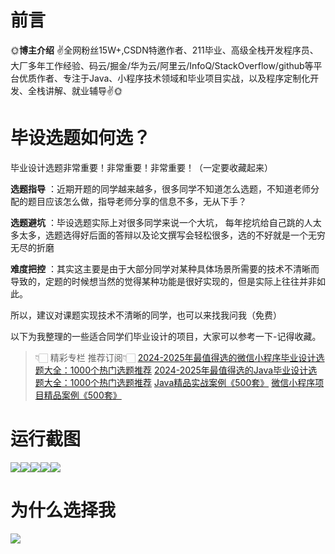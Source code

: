 # 前言

🌞**博主介绍**
✌全网粉丝15W+,CSDN特邀作者、211毕业、高级全栈开发程序员、大厂多年工作经验、码云/掘金/华为云/阿里云/InfoQ/StackOverflow/github等平台优质作者、专注于Java、小程序技术领域和毕业项目实战，以及程序定制化开发、全栈讲解、就业辅导✌🌞

# 毕设选题如何选？

毕业设计选题非常重要！非常重要！非常重要！（一定要收藏起来）

**选题指导** ：近期开题的同学越来越多，很多同学不知道怎么选题，不知道老师分配的题目应该怎么做，指导老师分享的信息不多，无从下手？

**选题避坑** ：毕设选题实际上对很多同学来说一个大坑，
每年挖坑给自己跳的人太多太多，选题选得好后面的答辩以及论文撰写会轻松很多，选的不好就是一个无穷无尽的折磨

**难度把控** ：其实这主要是由于大部分同学对某种具体场景所需要的技术不清晰而导致的，定题的时候想当然的觉得某种功能是很好实现的，但是实际上往往并非如此。

所以，建议对课题实现技术不清晰的同学，也可以来找我问我（免费）

以下为我整理的一些适合同学们毕业设计的项目，大家可以参考一下-记得收藏。

> 👇🏻 精彩专栏 推荐订阅👇🏻
> [2024-2025年最值得选的微信小程序毕业设计选题大全：1000个热门选题推荐](https://www.yuque.com/cxycsx/bve3ul)
> [2024-2025年最值得选的Java毕业设计选题大全：1000个热门选题推荐](https://www.yuque.com/cxycsx/bve3ul)
> [Java精品实战案例《500套》](https://www.yuque.com/cxycsx/bve3ul)
> [微信小程序项目精品案例《500套》](https://www.yuque.com/cxycsx/bve3ul)

# 运行截图

![](http://www.bysj52.com/uploadfile/ueditor/image/202306/%E6%AF%95%E8%AE%BEssm507%E8%81%8C%E4%B8%9A%E9%AB%98%E4%B8%AD%E5%AD%A6%E6%83%85%E6%88%90%E7%BB%A9%E7%B3%BB%E7%BB%9F%E8%AE%BE%E8%AE%A1+jsp%E6%BC%94%E7%A4%BA%E6%AF%95%E4%B8%9A%E8%AE%BE%E8%AE%A1/2.png)![](http://www.bysj52.com/uploadfile/ueditor/image/202306/%E6%AF%95%E8%AE%BEssm507%E8%81%8C%E4%B8%9A%E9%AB%98%E4%B8%AD%E5%AD%A6%E6%83%85%E6%88%90%E7%BB%A9%E7%B3%BB%E7%BB%9F%E8%AE%BE%E8%AE%A1+jsp%E6%BC%94%E7%A4%BA%E6%AF%95%E4%B8%9A%E8%AE%BE%E8%AE%A1/1.png)![](http://www.bysj52.com/uploadfile/ueditor/image/202306/%E6%AF%95%E8%AE%BEssm507%E8%81%8C%E4%B8%9A%E9%AB%98%E4%B8%AD%E5%AD%A6%E6%83%85%E6%88%90%E7%BB%A9%E7%B3%BB%E7%BB%9F%E8%AE%BE%E8%AE%A1+jsp%E6%BC%94%E7%A4%BA%E6%AF%95%E4%B8%9A%E8%AE%BE%E8%AE%A1/4.png)![](http://www.bysj52.com/uploadfile/ueditor/image/202306/%E6%AF%95%E8%AE%BEssm507%E8%81%8C%E4%B8%9A%E9%AB%98%E4%B8%AD%E5%AD%A6%E6%83%85%E6%88%90%E7%BB%A9%E7%B3%BB%E7%BB%9F%E8%AE%BE%E8%AE%A1+jsp%E6%BC%94%E7%A4%BA%E6%AF%95%E4%B8%9A%E8%AE%BE%E8%AE%A1/3.png)![](http://www.bysj52.com/uploadfile/ueditor/image/202306/%E6%AF%95%E8%AE%BEssm507%E8%81%8C%E4%B8%9A%E9%AB%98%E4%B8%AD%E5%AD%A6%E6%83%85%E6%88%90%E7%BB%A9%E7%B3%BB%E7%BB%9F%E8%AE%BE%E8%AE%A1+jsp%E6%BC%94%E7%A4%BA%E6%AF%95%E4%B8%9A%E8%AE%BE%E8%AE%A1/5.png)

# 为什么选择我

![](http://upload.cxycsx.vip/%E6%9C%AA%E5%91%BD%E5%90%8D__2024-09-06+10_52_44.jpg)

